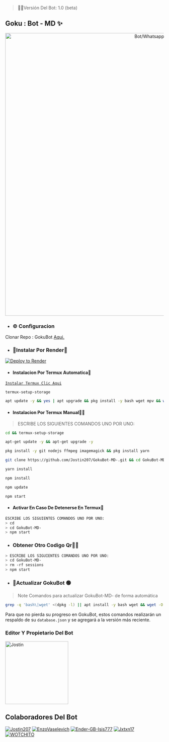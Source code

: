
> 🌹📍Versión Del Bot: 1.0 (beta)

## Goku : Bot  - MD ✨
<p align="center">
<img src="https://telegra.ph/file/72b5a2d1e72952ce14df9.png" alt="Bot/Whatsapp" width="900"/>
</p>


- ### ©️ Configuracion
 Clonar Repo : GokuBot [Aqui.](https://github.com/Jostin/GokuBot-MD-/fork)

  
- ### 🧸Instalar Por Render🧩

[![Deploy to Render](https://render.com/images/deploy-to-render-button.svg)](https://dashboard.render.com/blueprint/new?repo=https%3A%2F%2Fgithub.com%2Jostin207%2FGokuBot-MD-) 


- #### Instalacion Por Termux Automatica🧸

[`Instalar Termux Clic Aqui`](https://www.mediafire.com/file/3hsvi3xkpq3a64o/termux_118.apk/file)
 
```bash
termux-setup-storage
```

```bash
apt update -y && yes | apt upgrade && pkg install -y bash wget mpv && wget -O - https://raw.githubusercontent.com/Jostin207/GokuBot-MD-/master/goku.sh | bash
```

- #### Instalacion Por Termux Manual👨‍💻
> ESCRIBE LOS SIGUIENTES COMANDOS UNO POR UNO:

```bash
cd && termux-setup-storage
```

```bash
apt-get update -y && apt-get upgrade -y
```

```bash
pkg install -y git nodejs ffmpeg imagemagick && pkg install yarn 
```

```bash
git clone https://github.com/Jostin207/GokuBot-MD-.git && cd GokuBot-MD-
```

```bash
yarn install
```

```bash
npm install
```

```bash
npm update
```

```bash
npm start
```
</details>

- #### Activar En Caso De Detenerse En Termux🧸
```bash
ESCRIBE LOS SIGUIENTES COMANDOS UNO POR UNO:
> cd 
> cd GokuBot-MD-
> npm start
```

- ### Obtener Otro Codigo Qr👨‍💻 
```bash
> ESCRIBE LOS SIGUIENTES COMANDOS UNO POR UNO:
> cd GokuBot-MD-
> rm -rf sessions
> npm start
```

- ### 📍Actualizar GokuBot 🟢
> Note Comandos para actualizar GokuBot-MD- de forma automática
```bash
grep -q 'bash\|wget' <(dpkg -l) || apt install -y bash wget && wget -O - https://raw.githubusercontent.com/Jostin207/GokuBot-MD-/master/update.sh | bash
```
Para que no pierda su progreso en GokuBot, estos comandos realizarán un respaldo de su `database.json` y se agregará a la versión más reciente.


### Editor Y Propietario Del Bot 
<a
href="https://github.com/Jostin207"><img src="https://github.com/Jostin207.png" width="200" height="200" alt="Jostin"/></a>

## Colaboradores Del Bot  
[![Jostin207](https://github.com/Jostin207.png?size=100)](https://github.com/Jostin207) [![EnzoVaselevich](https://github.com/EnzoVaselevich.png?size=100)](https://github.com/EnzoVaselevich) [![Ender-GB-Isis777](https://github.com/Ender-GB-Isis777.png?size=100)](https://github.com/Ender-GB-Isis777) [![Jxtxn17](https://github.com/Jxtxn17.png?size=100)](https://github.com/Jxtxn17) [![WOTCHITO](https://github.com/WOTCHITO.png?size=100)](https://github.com/WOTCHITO)
